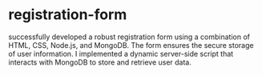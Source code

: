 # registration-form
 successfully developed a robust registration form using a combination of HTML, CSS, Node.js, and MongoDB. The form ensures the secure storage of user information. I implemented a dynamic server-side script that interacts with MongoDB to store and retrieve user data. 
